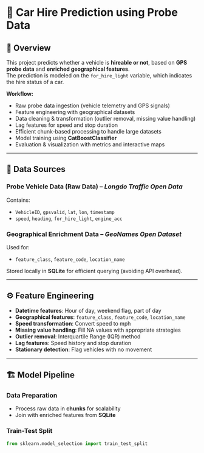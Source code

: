 # 🚖 Car Hire Prediction using Probe Data

## 📌 Overview
This project predicts whether a vehicle is **hireable or not**, based on **GPS probe data** and **enriched geographical features**.  
The prediction is modeled on the `for_hire_light` variable, which indicates the hire status of a car.

**Workflow:**
- Raw probe data ingestion (vehicle telemetry and GPS signals)  
- Feature engineering with geographical datasets  
- Data cleaning & transformation (outlier removal, missing value handling)  
- Lag features for speed and stop duration  
- Efficient chunk-based processing to handle large datasets  
- Model training using **CatBoostClassifier**  
- Evaluation & visualization with metrics and interactive maps  

---

## 📂 Data Sources

### Probe Vehicle Data (Raw Data) – *Longdo Traffic Open Data*
Contains:
- `VehicleID`, `gpsvalid`, `lat`, `lon`, `timestamp`  
- `speed`, `heading`, `for_hire_light`, `engine_acc`  

### Geographical Enrichment Data – *GeoNames Open Dataset*
Used for:
- `feature_class`, `feature_code`, `location_name`  

Stored locally in **SQLite** for efficient querying (avoiding API overhead).  

---

## ⚙️ Feature Engineering
- **Datetime features**: Hour of day, weekend flag, part of day  
- **Geographical features**: `feature_class`, `feature_code`, `location_name`  
- **Speed transformation**: Convert speed to mph  
- **Missing value handling**: Fill NA values with appropriate strategies  
- **Outlier removal**: Interquartile Range (IQR) method  
- **Lag features**: Speed history and stop duration  
- **Stationary detection**: Flag vehicles with no movement  

---

## 🏗️ Model Pipeline

### Data Preparation
- Process raw data in **chunks** for scalability  
- Join with enriched features from **SQLite**  

### Train-Test Split
```python
from sklearn.model_selection import train_test_split
